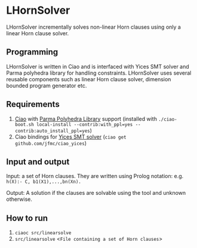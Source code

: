 # LHornSolver
LHornSolver incrementally solves non-linear Horn clauses using only a
linear Horn clause solver.

## Programming 
LHornSolver is written in Ciao and is interfaced with Yices SMT solver
and Parma polyhedra library for handling constraints. LHornSolver uses
several reusable components such as linear Horn clause solver,
dimension bounded program generator etc.

## Requirements
1. [Ciao](http://github.com/ciao-lang/ciao) with
   [Parma Polyhedra Library](http://bugseng.com/products/ppl/) support
   (installed with `./ciao-boot.sh local-install
   --contrib:with_ppl=yes --contrib:auto_install_ppl=yes`)
2. Ciao bindings for [Yices SMT solver](http://yices.csl.sri.com/) (`ciao get github.com/jfmc/ciao_yices`)

## Input and output
Input: a set of Horn clauses. They are written using Prolog notation:
e.g. `h(X):- C, b1(X1),...,bn(Xn).` 

Output: A solution if the clauses are solvable using the tool and unknown otherwise.

## How to run
1. `ciaoc src/linearsolve`
2. `src/linearsolve` \<`File containing a set of Horn clauses`\>
